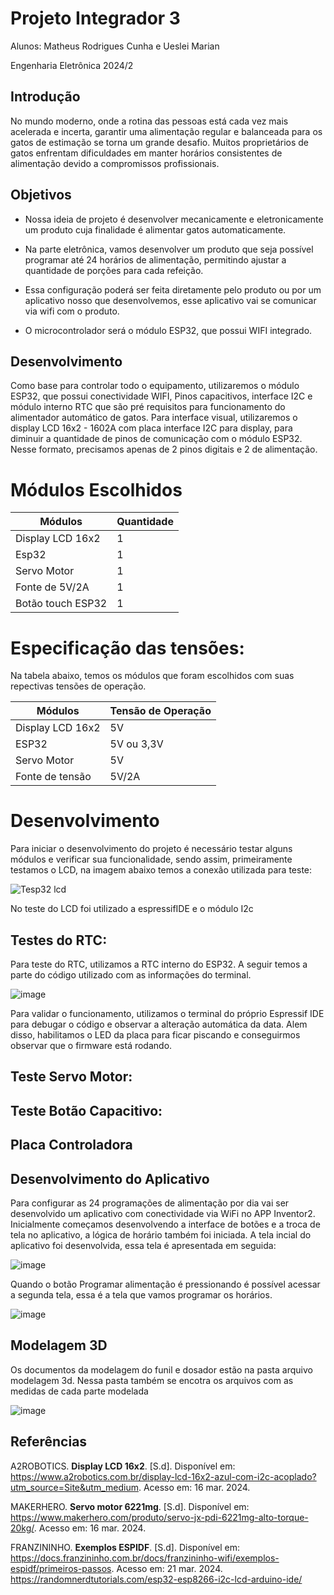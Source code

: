 # Projeto Integrador 3
Alunos: Matheus Rodrigues Cunha e Ueslei Marian 

Engenharia Eletrônica 2024/2
## Introdução

No mundo moderno, onde a rotina das pessoas está cada vez mais acelerada e incerta, garantir uma alimentação regular e balanceada para os gatos de estimação se torna um grande desafio. 
Muitos proprietários de gatos enfrentam dificuldades em manter horários consistentes de alimentação devido a compromissos profissionais. 

## Objetivos

- Nossa ideia de projeto é desenvolver mecanicamente e eletronicamente um produto cuja finalidade é alimentar gatos automaticamente.
* Na parte eletrônica, vamos desenvolver um produto que seja possível programar até 24 horários de alimentação, permitindo ajustar a quantidade de porções para cada refeição.
+ Essa configuração poderá ser feita diretamente pelo produto ou por um aplicativo nosso que desenvolvemos, esse aplicativo vai se comunicar via wifi com o produto.
- O microcontrolador será o módulo ESP32, que possui WIFI integrado. 

## Desenvolvimento

Como base para controlar todo o equipamento, utilizaremos o módulo ESP32, que possui conectividade WIFI, Pinos capacitivos, interface I2C e módulo interno RTC que são pré requisitos 
para funcionamento do alimentador automático de gatos.
Para interface visual, utilizaremos o display LCD 16x2 - 1602A com placa interface I2C para display, para diminuir a quantidade de pinos de comunicação com o módulo ESP32. 
Nesse formato, precisamos apenas de 2 pinos digitais e 2 de alimentação.

# Módulos Escolhidos

|    Módulos       |  Quantidade   |
| -------------    | ------------- |    
| Display LCD 16x2 |       1       |
|     Esp32        |       1       |
|  Servo Motor     |       1       |
| Fonte de 5V/2A   |       1       |
|Botão touch ESP32 |       1       |


# Especificação das tensões: 

Na tabela abaixo, temos os módulos que foram escolhidos com suas repectivas tensões de operação.

|    Módulos       |     Tensão de Operação    |
| -------------    | ------------- |      
| Display LCD 16x2 |      5V       |
|     ESP32        |   5V ou 3,3V  |
|  Servo Motor     |       5V      |
| Fonte de tensão   |     5V/2A    |

# Desenvolvimento

Para iniciar o desenvolvimento do projeto é necessário testar alguns módulos e verificar sua funcionalidade, sendo assim, primeiramente 
testamos o LCD, na imagem abaixo temos a conexão utilizada para teste:

![Tesp32 lcd](https://i0.wp.com/randomnerdtutorials.com/wp-content/uploads/2018/07/esp32_LCD_bb.png?resize=768%2C382&quality=100&strip=all&ssl=1)

No teste do LCD foi utilizado a espressifIDE e o módulo I2c

## Testes do RTC:

Para teste do RTC, utilizamos a RTC interno do ESP32. A seguir temos a parte do código utilizado com as informações do terminal.

![image](https://github.com/user-attachments/assets/fa924aef-d355-4380-bdc1-c7e1af679a0b)

Para validar o funcionamento, utilizamos o terminal do próprio Espressif IDE para debugar o código e observar a alteração automática da data. Alem disso, habilitamos o LED da placa para ficar piscando e conseguirmos observar que o firmware está rodando.

## Teste Servo Motor:

## Teste Botão Capacitivo:

## Placa Controladora

## Desenvolvimento do Aplicativo

Para configurar as 24 programações de alimentação por dia vai ser desenvolvido um aplicativo com conectividade via WiFi no APP Inventor2.
Inicialmente começamos desenvolvendo a interface de botões e a troca de tela no aplicativo, a lógica de horário também foi iniciada.
A tela incial do aplicativo foi desenvolvida, essa tela é apresentada em seguida:

![image](https://github.com/user-attachments/assets/d03d6f60-30dd-40ad-939e-59862e7cc662)

Quando o botão Programar alimentação é pressionando é possível acessar a segunda tela, essa é a tela que vamos programar os horários.

![image](https://github.com/user-attachments/assets/002252fc-1358-48a8-8e58-e29e334a72ac)


## Modelagem 3D

Os documentos da modelagem do funil e dosador estão na pasta arquivo modelagem 3d. Nessa pasta também se encotra os arquivos com as medidas de cada parte modelada

![image](https://github.com/user-attachments/assets/be1bccc2-c6dc-48cd-971c-09f627c5b971)

## Referências

A2ROBOTICS. **Display LCD 16x2**. [S.d]. Disponível em:
https://www.a2robotics.com.br/display-lcd-16x2-azul-com-i2c-acoplado?utm_source=Site&utm_medium. Acesso em: 16 mar. 2024.

MAKERHERO. **Servo motor 6221mg**. [S.d]. Disponível em:
https://www.makerhero.com/produto/servo-jx-pdi-6221mg-alto-torque-20kg/. Acesso em: 16 mar. 2024.

FRANZININHO. **Exemplos ESPIDF**. [S.d]. Disponível em:
https://docs.franzininho.com.br/docs/franzininho-wifi/exemplos-espidf/primeiros-passos. Acesso em: 21 mar. 2024.
https://randomnerdtutorials.com/esp32-esp8266-i2c-lcd-arduino-ide/
